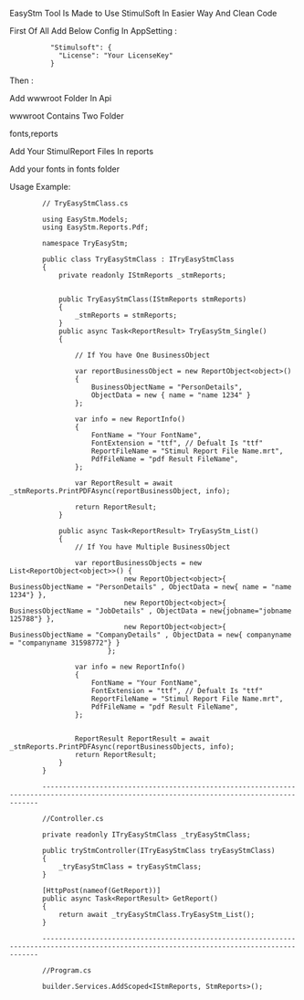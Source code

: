 EasyStm Tool Is Made to Use StimulSoft In Easier Way And Clean Code

First Of All Add Below Config In AppSetting :

              "Stimulsoft": {
                "License": "Your LicenseKey"
              }


Then :

Add wwwroot Folder In Api

wwwroot Contains Two Folder

fonts,reports 

Add Your StimulReport Files In reports

Add your fonts in fonts folder


Usage Example: 

            // TryEasyStmClass.cs

            using EasyStm.Models;
            using EasyStm.Reports.Pdf;
            
            namespace TryEasyStm;
            
            public class TryEasyStmClass : ITryEasyStmClass
            {
                private readonly IStmReports _stmReports;
            
            
                public TryEasyStmClass(IStmReports stmReports)
                {
                    _stmReports = stmReports;
                }
                public async Task<ReportResult> TryEasyStm_Single()
                {
            
                    // If You have One BusinessObject
            
                    var reportBusinessObject = new ReportObject<object>()
                    {
                        BusinessObjectName = "PersonDetails",
                        ObjectData = new { name = "name 1234" }
                    };
            
                    var info = new ReportInfo()
                    {
                        FontName = "Your FontName",
                        FontExtension = "ttf", // Defualt Is "ttf"
                        ReportFileName = "Stimul Report File Name.mrt",
                        PdfFileName = "pdf Result FileName",
                    };
            
                    var ReportResult = await _stmReports.PrintPDFAsync(reportBusinessObject, info);
            
                    return ReportResult;
                }
            
                public async Task<ReportResult> TryEasyStm_List()
                {
                    // If You have Multiple BusinessObject
            
                    var reportBusinessObjects = new List<ReportObject<object>>() {
                                new ReportObject<object>{ BusinessObjectName = "PersonDetails" , ObjectData = new{ name = "name 1234"} },
                                new ReportObject<object>{ BusinessObjectName = "JobDetails" , ObjectData = new{jobname="jobname 125788"} },
                                new ReportObject<object>{ BusinessObjectName = "CompanyDetails" , ObjectData = new{ companyname = "companyname 31598772"} }
                            };
            
                    var info = new ReportInfo()
                    {
                        FontName = "Your FontName",
                        FontExtension = "ttf", // Defualt Is "ttf"
                        ReportFileName = "Stimul Report File Name.mrt",
                        PdfFileName = "pdf Result FileName",
                    };
            
            
                    ReportResult ReportResult = await _stmReports.PrintPDFAsync(reportBusinessObjects, info);
                    return ReportResult;
                }
            }

            -------------------------------------------------------------------------------------------------------------------------------------------

            //Controller.cs

            private readonly ITryEasyStmClass _tryEasyStmClass;

            public tryStmController(ITryEasyStmClass tryEasyStmClass)
            {
                _tryEasyStmClass = tryEasyStmClass;
            }

            [HttpPost(nameof(GetReport))]
            public async Task<ReportResult> GetReport()
            {
                return await _tryEasyStmClass.TryEasyStm_List();
            }

            -------------------------------------------------------------------------------------------------------------------------------------------

            //Program.cs

            builder.Services.AddScoped<IStmReports, StmReports>();